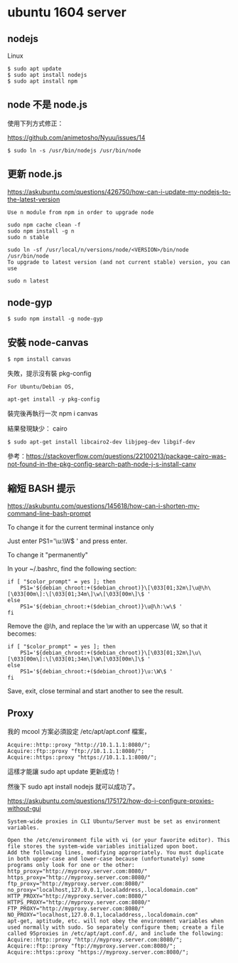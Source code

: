 # ubuntu 1604 server

## nodejs

Linux

```
$ sudo apt update
$ sudo apt install nodejs
$ sudo apt install npm

```

## node 不是 node.js 

使用下列方式修正：

https://github.com/animetosho/Nyuu/issues/14



```
$ sudo ln -s /usr/bin/nodejs /usr/bin/node
```

## 更新 node.js

https://askubuntu.com/questions/426750/how-can-i-update-my-nodejs-to-the-latest-version

```
Use n module from npm in order to upgrade node

sudo npm cache clean -f
sudo npm install -g n
sudo n stable

sudo ln -sf /usr/local/n/versions/node/<VERSION>/bin/node /usr/bin/node 
To upgrade to latest version (and not current stable) version, you can use

sudo n latest
```

## node-gyp

```
$ sudo npm install -g node-gyp
```

## 安裝 node-canvas

```
$ npm install canvas 
```

失敗，提示沒有裝 pkg-config

```
For Ubuntu/Debian OS,

apt-get install -y pkg-config
```

裝完後再執行一次 npm i canvas

結果發現缺少： cairo


```
$ sudo apt-get install libcairo2-dev libjpeg-dev libgif-dev
```

參考：https://stackoverflow.com/questions/22100213/package-cairo-was-not-found-in-the-pkg-config-search-path-node-j-s-install-canv


## 縮短 BASH 提示


https://askubuntu.com/questions/145618/how-can-i-shorten-my-command-line-bash-prompt


To change it for the current terminal instance only

Just enter PS1='\u:\W\$ ' and press enter.

To change it "permanently"

In your ~/.bashrc, find the following section:

```
if [ "$color_prompt" = yes ]; then
    PS1='${debian_chroot:+($debian_chroot)}\[\033[01;32m\]\u@\h\[\033[00m\]:\[\033[01;34m\]\w\[\033[00m\]\$ '
else
    PS1='${debian_chroot:+($debian_chroot)}\u@\h:\w\$ '
fi
```

Remove the @\h, and replace the \w with an uppercase \W, so that it becomes:

```
if [ "$color_prompt" = yes ]; then
    PS1='${debian_chroot:+($debian_chroot)}\[\033[01;32m\]\u\[\033[00m\]:\[\033[01;34m\]\W\[\033[00m\]\$ '
else
    PS1='${debian_chroot:+($debian_chroot)}\u:\W\$ '
fi
```

Save, exit, close terminal and start another to see the result.

## Proxy

我的 mcool 方案必須設定 /etc/apt/apt.conf 檔案，

```
Acquire::http::proxy "http://10.1.1.1:8080/";
Acquire::ftp::proxy "ftp://10.1.1.1:8080/";
Acquire::https::proxy "https://10.1.1.1:8080/";
```

這樣才能讓 sudo apt update 更新成功！

然後下 sudo apt install nodejs 就可以成功了。

https://askubuntu.com/questions/175172/how-do-i-configure-proxies-without-gui

```
System-wide proxies in CLI Ubuntu/Server must be set as environment variables.

Open the /etc/environment file with vi (or your favorite editor). This file stores the system-wide variables initialized upon boot.
Add the following lines, modifying appropriately. You must duplicate in both upper-case and lower-case because (unfortunately) some programs only look for one or the other:
http_proxy="http://myproxy.server.com:8080/"
https_proxy="http://myproxy.server.com:8080/"
ftp_proxy="http://myproxy.server.com:8080/"
no_proxy="localhost,127.0.0.1,localaddress,.localdomain.com"
HTTP_PROXY="http://myproxy.server.com:8080/"
HTTPS_PROXY="http://myproxy.server.com:8080/"
FTP_PROXY="http://myproxy.server.com:8080/"
NO_PROXY="localhost,127.0.0.1,localaddress,.localdomain.com"
apt-get, aptitude, etc. will not obey the environment variables when used normally with sudo. So separately configure them; create a file called 95proxies in /etc/apt/apt.conf.d/, and include the following:
Acquire::http::proxy "http://myproxy.server.com:8080/";
Acquire::ftp::proxy "ftp://myproxy.server.com:8080/";
Acquire::https::proxy "https://myproxy.server.com:8080/";
```

